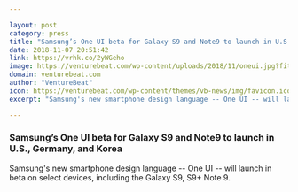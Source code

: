 ```yaml
---

layout: post
category: press
title: "Samsung’s One UI beta for Galaxy S9 and Note9 to launch in U.S., Germany, and Korea"
date: 2018-11-07 20:51:42
link: https://vrhk.co/2yWGeho
image: https://venturebeat.com/wp-content/uploads/2018/11/oneui.jpg?fit=1200%2C880&strip=all
domain: venturebeat.com
author: "VentureBeat"
icon: https://venturebeat.com/wp-content/themes/vb-news/img/favicon.ico
excerpt: "Samsung's new smartphone design language -- One UI -- will launch in beta on select devices, including the Galaxy S9, S9+ Note 9."

---
```


### Samsung’s One UI beta for Galaxy S9 and Note9 to launch in U.S., Germany, and Korea

Samsung's new smartphone design language -- One UI -- will launch in beta on select devices, including the Galaxy S9, S9+ Note 9.